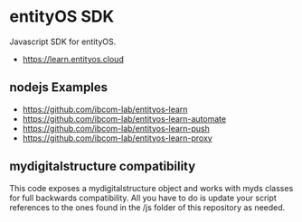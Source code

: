 # entityOS SDK

Javascript SDK for entityOS.

- https://learn.entityos.cloud

## nodejs Examples

- https://github.com/ibcom-lab/entityos-learn
- https://github.com/ibcom-lab/entityos-learn-automate
- https://github.com/ibcom-lab/entityos-learn-push
- https://github.com/ibcom-lab/entityos-learn-proxy

## mydigitalstructure compatibility

This code exposes a mydigitalstructure object and works with myds classes for full backwards compatibility.
All you have to do is update your script references to the ones found in the /js folder of this repository as needed.
